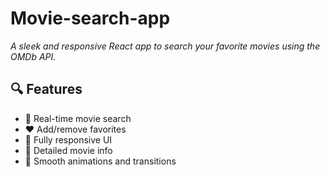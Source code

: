 # Movie-search-app

_A sleek and responsive React app to search your favorite movies using the OMDb API._

## 🔍 Features

- 🔎 Real-time movie search
- ❤️ Add/remove favorites
- 📱 Fully responsive UI
- 📄 Detailed movie info
- 🚀 Smooth animations and transitions

